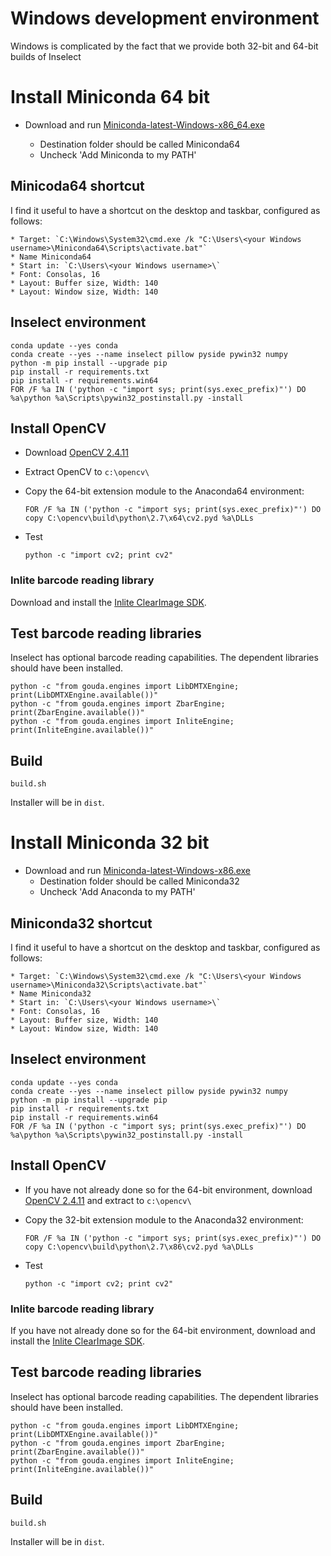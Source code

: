 # Windows development environment

Windows is complicated by the fact that we provide both 32-bit and 64-bit builds
of Inselect

# Install Miniconda 64 bit
* Download and run [Miniconda-latest-Windows-x86_64.exe](https://repo.continuum.io/miniconda/)

    * Destination folder should be called Miniconda64
    * Uncheck 'Add Miniconda to my PATH'

## Minicoda64 shortcut

I find it useful to have a shortcut on the desktop and taskbar, configured as
follows:

    * Target: `C:\Windows\System32\cmd.exe /k "C:\Users\<your Windows username>\Miniconda64\Scripts\activate.bat"`
    * Name Miniconda64
    * Start in: `C:\Users\<your Windows username>\`
    * Font: Consolas, 16
    * Layout: Buffer size, Width: 140
    * Layout: Window size, Width: 140

## Inselect environment

```
conda update --yes conda
conda create --yes --name inselect pillow pyside pywin32 numpy
python -m pip install --upgrade pip
pip install -r requirements.txt
pip install -r requirements.win64
FOR /F %a IN ('python -c "import sys; print(sys.exec_prefix)"') DO %a\python %a\Scripts\pywin32_postinstall.py -install
```

## Install OpenCV
* Download [OpenCV 2.4.11](http://opencv.org/)
* Extract OpenCV to `c:\opencv\`
* Copy the 64-bit extension module to the Anaconda64 environment:

    ```
    FOR /F %a IN ('python -c "import sys; print(sys.exec_prefix)"') DO copy C:\opencv\build\python\2.7\x64\cv2.pyd %a\DLLs
    ```

* Test

    ```
    python -c "import cv2; print cv2"
    ```

### Inlite barcode reading library
Download and install the [Inlite ClearImage SDK](http://www.inliteresearch.com/).

## Test barcode reading libraries

Inselect has optional barcode reading capabilities. The dependent libraries
should have been installed.

```
python -c "from gouda.engines import LibDMTXEngine; print(LibDMTXEngine.available())"
python -c "from gouda.engines import ZbarEngine; print(ZbarEngine.available())"
python -c "from gouda.engines import InliteEngine; print(InliteEngine.available())"
```

## Build

```
build.sh
```

Installer will be in `dist`.

# Install Miniconda 32 bit
* Download and run [Miniconda-latest-Windows-x86.exe](https://repo.continuum.io/miniconda/)
    * Destination folder should be called Miniconda32
    * Uncheck 'Add Anaconda to my PATH'

## Miniconda32 shortcut

I find it useful to have a shortcut on the desktop and taskbar, configured as
follows:

    * Target: `C:\Windows\System32\cmd.exe /k "C:\Users\<your Windows username>\Miniconda32\Scripts\activate.bat"`
    * Name Miniconda32
    * Start in: `C:\Users\<your Windows username>\`
    * Font: Consolas, 16
    * Layout: Buffer size, Width: 140
    * Layout: Window size, Width: 140

## Inselect environment

```
conda update --yes conda
conda create --yes --name inselect pillow pyside pywin32 numpy
python -m pip install --upgrade pip
pip install -r requirements.txt
pip install -r requirements.win64
FOR /F %a IN ('python -c "import sys; print(sys.exec_prefix)"') DO %a\python %a\Scripts\pywin32_postinstall.py -install
```

## Install OpenCV
* If you have not already done so for the 64-bit environment, download 
  [OpenCV 2.4.11](http://opencv.org/) and extract to `c:\opencv\`
* Copy the 32-bit extension module to the Anaconda32 environment:

    ```
    FOR /F %a IN ('python -c "import sys; print(sys.exec_prefix)"') DO copy C:\opencv\build\python\2.7\x86\cv2.pyd %a\DLLs
    ```

* Test

    ```
    python -c "import cv2; print cv2"
    ```

### Inlite barcode reading library
If you have not already done so for the 64-bit environment, download and install
the [Inlite ClearImage SDK](http://www.inliteresearch.com/).

## Test barcode reading libraries

Inselect has optional barcode reading capabilities. The dependent libraries
should have been installed.

```
python -c "from gouda.engines import LibDMTXEngine; print(LibDMTXEngine.available())"
python -c "from gouda.engines import ZbarEngine; print(ZbarEngine.available())"
python -c "from gouda.engines import InliteEngine; print(InliteEngine.available())"
```

## Build

```
build.sh
```

Installer will be in `dist`.

